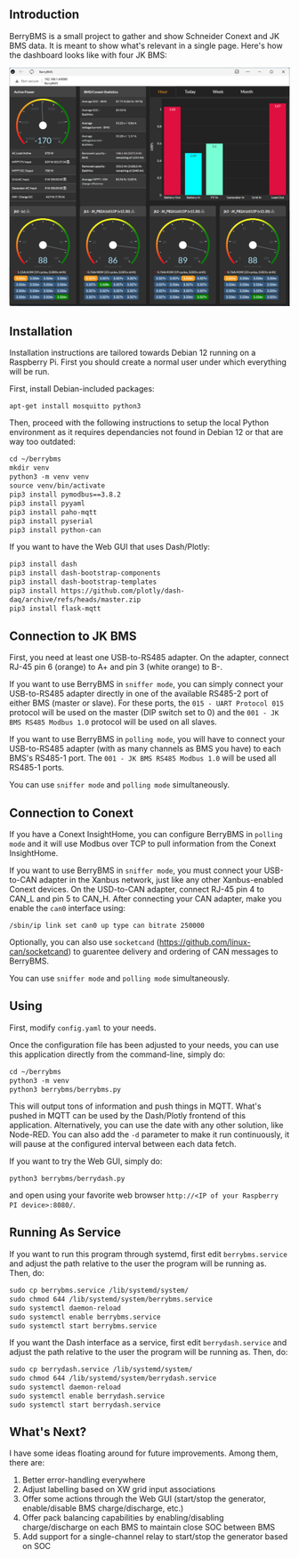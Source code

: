 ## Introduction

BerryBMS is a small project to gather and show Schneider Conext and JK BMS data. It is meant to show what's relevant in a single page. Here's how the dashboard looks like with four JK BMS:

![dashboard](./images/berrydash.png)

## Installation

Installation instructions are tailored towards Debian 12 running on a Raspberry Pi. First you should create a normal user under which everything will be run. 

First, install Debian-included packages:

```
apt-get install mosquitto python3
```

Then, proceed with the following instructions to setup the local Python environment as it requires dependancies not found in Debian 12 or that are way too outdated:

```
cd ~/berrybms
mkdir venv
python3 -m venv venv
source venv/bin/activate
pip3 install pymodbus==3.8.2
pip3 install pyyaml
pip3 install paho-mqtt
pip3 install pyserial
pip3 install python-can
```

If you want to have the Web GUI that uses Dash/Plotly:

```
pip3 install dash
pip3 install dash-bootstrap-components
pip3 install dash-bootstrap-templates
pip3 install https://github.com/plotly/dash-daq/archive/refs/heads/master.zip
pip3 install flask-mqtt
```

## Connection to JK BMS

First, you need at least one USB-to-RS485 adapter. On the adapter, connect RJ-45 pin 6 (orange) to A+ and pin 3 (white orange) to B-.

If you want to use BerryBMS in `sniffer mode`, you can simply connect your USB-to-RS485 adapter directly in one of the available RS485-2 port of either BMS (master or slave). For these ports, the `015 - UART Protocol 015` protocol will be used on the master (DIP switch set to 0) and the `001 - JK BMS RS485 Modbus 1.0` protocol will be used on all slaves.

If you want to use BerryBMS in `polling mode`, you will have to connect your USB-to-RS485 adapter (with as many channels as BMS you have) to each BMS's RS485-1 port. The `001 - JK BMS RS485 Modbus 1.0` will be used all RS485-1 ports.

You can use `sniffer mode` and `polling mode` simultaneously.

## Connection to Conext

If you have a Conext InsightHome, you can configure BerryBMS in `polling mode` and it will use Modbus over TCP to pull information from the Conext InsightHome.

If you want to use BerryBMS in `sniffer mode`, you must connect your USB-to-CAN adapter in the Xanbus network, just like any other Xanbus-enabled Conext devices. On the USD-to-CAN adapter, connect RJ-45 pin 4 to CAN_L and pin 5 to CAN_H. After connecting your CAN adapter, make you enable the `can0` interface using:

```
/sbin/ip link set can0 up type can bitrate 250000
```

Optionally, you can also use `socketcand` (https://github.com/linux-can/socketcand) to guarentee delivery and ordering of CAN messages to BerryBMS.

You can use `sniffer mode` and `polling mode` simultaneously.

## Using

First, modify `config.yaml` to your needs.

Once the configuration file has been adjusted to your needs, you can use this application directly from the command-line, simply do:

```
cd ~/berrybms
python3 -m venv
python3 berrybms/berrybms.py
```

This will output tons of information and push things in MQTT. What's pushed in MQTT can be used by the Dash/Plotly frontend of this application. Alternatively, you can use the date with any other solution, like Node-RED. You can also add the `-d` parameter to make it run continuously, it will pause at the configured interval between each data fetch.

If you want to try the Web GUI, simply do:

```
python3 berrybms/berrydash.py
```

and open using your favorite web browser `http://<IP of your Raspberry PI device>:8080/`.

## Running As Service

If you want to run this program through systemd, first edit `berrybms.service` and adjust the path relative to the user the program will be running as. Then, do:

```
sudo cp berrybms.service /lib/systemd/system/
sudo chmod 644 /lib/systemd/system/berrybms.service
sudo systemctl daemon-reload
sudo systemctl enable berrybms.service
sudo systemctl start berrybms.service
```

If you want the Dash interface as a service, first edit `berrydash.service` and adjust the path relative to the user the program will be running as. Then, do:

```
sudo cp berrydash.service /lib/systemd/system/
sudo chmod 644 /lib/systemd/system/berrydash.service
sudo systemctl daemon-reload
sudo systemctl enable berrydash.service
sudo systemctl start berrydash.service
```

## What's Next?

I have some ideas floating around for future improvements. Among them, there are:

1. Better error-handling everywhere
2. Adjust labelling based on XW grid input associations
3. Offer some actions through the Web GUI (start/stop the generator, enable/disable BMS charge/discharge, etc.)
4. Offer pack balancing capabilities by enabling/disabling charge/discharge on each BMS to maintain close SOC between BMS
5. Add support for a single-channel relay to start/stop the generator based on SOC